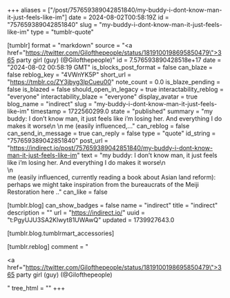 +++
aliases = ["/post/757659389042851840/my-buddy-i-dont-know-man-it-just-feels-like-im"]
date = 2024-08-02T00:58:19Z
id = "757659389042851840"
slug = "my-buddy-i-dont-know-man-it-just-feels-like-im"
type = "tumblr-quote"

[tumblr]
format = "markdown"
source = "<a href=\"https://twitter.com/Gilofthepeople/status/1819100198695850479\">365 party girl (guy) (@Gilofthepeople)</a>"
id = 7.576593890428518e+17
date = "2024-08-02 00:58:19 GMT"
is_blocks_post_format = false
can_blaze = false
reblog_key = "4VWnYK5P"
short_url = "https://tmblr.co/ZY3jbyg3lpCueu00"
note_count = 0.0
is_blaze_pending = false
is_blazed = false
should_open_in_legacy = true
interactability_reblog = "everyone"
interactability_blaze = "everyone"
display_avatar = true
blog_name = "indirect"
slug = "my-buddy-i-dont-know-man-it-just-feels-like-im"
timestamp = 1722560299.0
state = "published"
summary = "my buddy: I don’t know man, it just feels like i’m losing her. And everything I do makes it worse\n \n me (easily influenced,..."
can_reblog = false
can_send_in_message = true
can_reply = false
type = "quote"
id_string = "757659389042851840"
post_url = "https://indirect.io/post/757659389042851840/my-buddy-i-dont-know-man-it-just-feels-like-im"
text = "my buddy: I don&rsquo;t know man, it just feels like i&rsquo;m losing her. And everything I do makes it worse\n<br/>\n<br/>me (easily influenced, currently reading a book about Asian land reform): perhaps we might take inspiration from the bureaucrats of the Meiji Restoration here .."
can_like = false

[tumblr.blog]
can_show_badges = false
name = "indirect"
title = "indirect"
description = ""
url = "https://indirect.io/"
uuid = "t:PgyUJU3SA2Klwyt81UWAwQ"
updated = 1739927643.0

[tumblr.blog.tumblrmart_accessories]

[tumblr.reblog]
comment = "<p><a href=\"https://twitter.com/Gilofthepeople/status/1819100198695850479\">365 party girl (guy) (@Gilofthepeople)</a></p>"
tree_html = ""
+++
